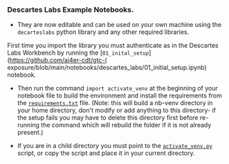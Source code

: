 ### Descartes Labs Example Notebooks.

* They are now editable and can be used on your own machine using the ```decarteslabs``` python library and any other required libraries.

First time you import the library you must authenticate as in the Descartes Labs Workbench by running the [```01_inital_setup```](https://github.com/ai4er-cdt/gtc-( exposure/blob/main/notebooks/descartes_labs/01_initial_setup.ipynb) notebook.

* Then run the command ```import activate_venv``` at the beginning of your notebook file to build the environment and install the requirements from the [```requirements.txt```](https://github.com/ai4er-cdt/gtc-exposure/blob/main/notebooks/descartes_labs/requirements.txt) file. (Note: this will build a nb-venv directory in your home directory, don't modify or add anything to this directory- if the setup fails you may have to delete this directory first before re-running the command which will rebuild the folder if it is not already present.)

* If you are in a child directory you must point to the [```activate_venv.py```](https://github.com/ai4er-cdt/gtc-exposure/blob/main/notebooks/descartes_labs/activate_venv.py) script, or copy the script and place it in your current directory.

